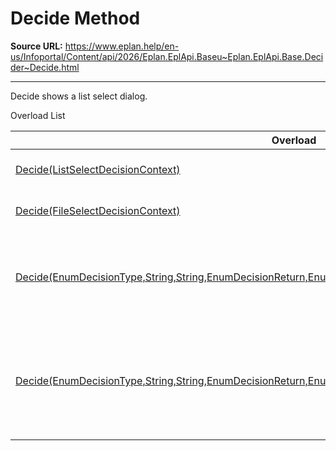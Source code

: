 # Decide Method

**Source URL:** https://www.eplan.help/en-us/Infoportal/Content/api/2026/Eplan.EplApi.Baseu~Eplan.EplApi.Base.Decider~Decide.html

---

Decide shows a list select dialog.

Overload List

| Overload | Description |
| --- | --- |
| [Decide(ListSelectDecisionContext)](Eplan.EplApi.Baseu~Eplan.EplApi.Base.Decider~Decide(ListSelectDecisionContext).html) | Decide shows a list select dialog. |
| [Decide(FileSelectDecisionContext)](Eplan.EplApi.Baseu~Eplan.EplApi.Base.Decider~Decide(FileSelectDecisionContext).html) | Decide shows a file select dialog. |
| [Decide(EnumDecisionType,String,String,EnumDecisionReturn,EnumDecisionReturn,String,Boolean,EnumDecisionIcon)](topic3.html) | decide shows the dialog. When the application id in quiet mode, the batch decision is returned. |
| [Decide(EnumDecisionType,String,String,EnumDecisionReturn,EnumDecisionReturn)](topic4.html) | Decide shows the dialog. When the application id in quiet mode, the batch decision is returned. The icon used is an EXCLAMATION. |

